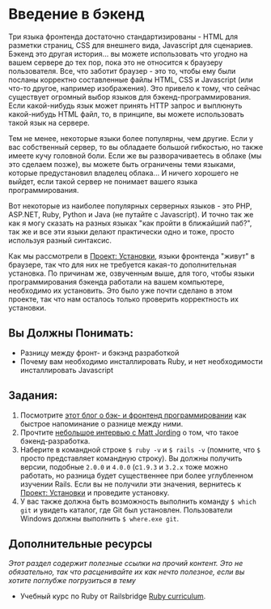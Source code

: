 # Введение в бэкенд
<!-- *...* -->

Три языка фронтенда достаточно стандартизированы - HTML для разметки страниц, CSS для внешнего вида, Javascript для сценариев. Бэкенд это другая история... вы можете использовать что угодно на вашем сервере до тех пор, пока это не относится к браузеру пользователя. Все, что заботит браузер - это то, чтобы ему были посланы корректно составленные файлы HTML, CSS и Javascript (или что-то другое, например изображения). Это привело к тому, что сейчас существует огромный выбор языков для бэкенд-программирования. Если какой-нибудь язык может принять HTTP запрос и выплюнуть какой-нибудь HTML файл, то, в принципе, вы можете использовать такой язык на сервере.

Тем не менее, некоторые языки более популярны, чем другие. Если у вас собственный сервер, то вы обладаете большой гибкостью, но также имеете кучу головной боли. Если же вы разворачиваетесь в облаке (мы это сделаем позже), вы можете быть ограничены теми языками, которые предустановил владелец облака... И ничего хорошего не выйдет, если такой сервер не понимает вашего языка программирования.

Вот некоторые из наиболее популярных серверных языков - это PHP, ASP.NET, Ruby, Python и Java (не путайте с Javascript). И точно так же как я могу сказать на разных языках "как пройти в ближайший паб?", так же и все эти языки делают практически одно и тоже, просто используя разный синтаксис.

Как мы рассмотрели в [Проект: Установки](/web-development-101/project-installations), языки фронтенда "живут" в браузере, так что для них не требуется какая-то дополнительная установка. По причинам же, озвученным выше, для того, чтобы языки программирования бэкенда работали на вашем компьютере, необходимо их установить. Это было уже почти сделано в этом проекте, так что нам осталось только проверить корректность их установки. 

## Вы Должны Понимать:

* Разницу между фронт- и бэкэнд разработкой
* Почему вам необходимо инсталлировать Ruby, и нет необходимости инсталлировать Javascript

## Задания:

1. Посмотрите [этот блог о бэк- и фронтенд программировании](http://blog.teamtreehouse.com/i-dont-speak-your-language-frontend-vs-backend) как быстрое напоминание о разнице между ними.
2. Прочтите [небольшое интервью с Matt Jording](http://blog.generalassemb.ly/what-is-back-end-web-development/) о том, что такое бэкенд-разработка.
1. Наберите в командной строке `$ ruby -v` и `$ rails -v` (помните, что `$` просто представляет командную строку). Вы должны получить версии, подобные `2.0.0` и `4.0.0` (с`1.9.3` и `3.2.x` тоже можно работать, но разница будет существеннее при более углубленном изучении Rails. Если вы не получили эти значения, вернитесь к [Проект: Установки](/web-development-101/project-installations) и проведите установку.
2. У вас также должна быть возможность выполнить команду `$ which git` и увидеть каталог, где Git был установлен. Пользователи Windows должны выполнить `$ where.exe git`.

## Дополнительные ресурсы

*Этот раздел содержит полезные ссылки на прочий контент. Это не обязательно, так что расценивайте их как нечто полезное, если вы хотите поглубже погрузиться в тему*

* Учебный курс по Ruby от Railsbridge [Ruby curriculum](http://curriculum.railsbridge.org/ruby/).
